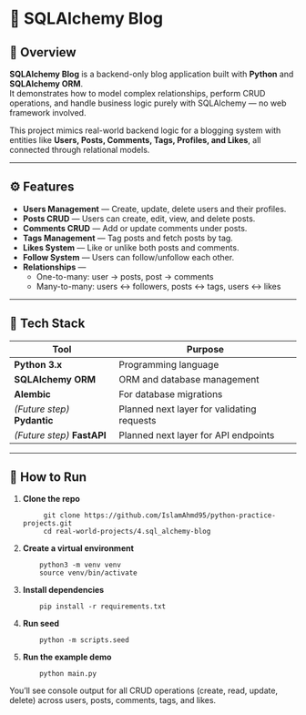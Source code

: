 # 📝 SQLAlchemy Blog

## 📘 Overview
**SQLAlchemy Blog** is a backend-only blog application built with **Python** and **SQLAlchemy ORM**.  
It demonstrates how to model complex relationships, perform CRUD operations, and handle business logic purely with SQLAlchemy — no web framework involved.

This project mimics real-world backend logic for a blogging system with entities like **Users, Posts, Comments, Tags, Profiles, and Likes**, all connected through relational models.

---

## ⚙️ Features
- **Users Management** — Create, update, delete users and their profiles.  
- **Posts CRUD** — Users can create, edit, view, and delete posts.  
- **Comments CRUD** — Add or update comments under posts.  
- **Tags Management** — Tag posts and fetch posts by tag.  
- **Likes System** — Like or unlike both posts and comments.  
- **Follow System** — Users can follow/unfollow each other.  
- **Relationships** —  
  - One-to-many: user → posts, post → comments  
  - Many-to-many: users ↔ followers, posts ↔ tags, users ↔ likes  

---

## 🧩 Tech Stack
| Tool | Purpose |
|------|----------|
| **Python 3.x** | Programming language |
| **SQLAlchemy ORM** | ORM and database management |
| **Alembic** | For database migrations |
| *(Future step)* **Pydantic** | Planned next layer for validating requests |
| *(Future step)* **FastAPI** | Planned next layer for API endpoints |

---


## 🚀 How to Run

1. **Clone the repo**

   ```
        git clone https://github.com/IslamAhmd95/python-practice-projects.git
        cd real-world-projects/4.sql_alchemy-blog
    ```

2. **Create a virtual environment**

    ```
        python3 -m venv venv
        source venv/bin/activate
    ```


3. **Install dependencies**

    ```
        pip install -r requirements.txt
    ```

4. **Run seed**

    ```
        python -m scripts.seed
    ```

5. **Run the example demo**

    ```
        python main.py
    ```


You’ll see console output for all CRUD operations (create, read, update, delete) across users, posts, comments, tags, and likes.